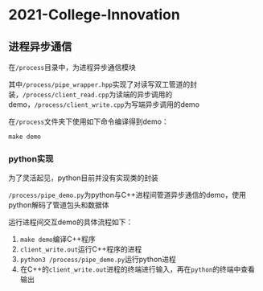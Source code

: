 # 2021-College-Innovation

## 进程异步通信

在`/process`目录中，为进程异步通信模块

其中`/process/pipe_wrapper.hpp`实现了对读写双工管道的封装，`/process/client_read.cpp`为读端的异步调用的demo，`/process/client_write.cpp`为写端异步调用的demo

在`/process`文件夹下使用如下命令编译得到demo：

```c++
make demo
```

### python实现

为了灵活起见，python目前并没有实现类的封装

`/process/pipe_demo.py`为python与C++进程间管道异步通信的demo，使用python解码了管道包头和数据体

运行进程间交互demo的具体流程如下：

1. `make demo`编译C++程序
2. `client_write.out`运行C++程序的进程
3. `python3 /process/pipe_demo.py`运行python进程
4. 在C++的`client_write.out`进程的终端进行输入，再在`python`的终端中查看输出
